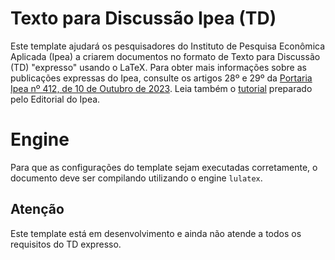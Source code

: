 # Texto para Discussão Ipea (TD)

Este template ajudará os pesquisadores do Instituto de Pesquisa Econômica Aplicada (Ipea) a criarem documentos no formato de Texto para Discussão (TD) "expresso" usando o LaTeX. Para obter mais informações sobre as publicações expressas do Ipea, consulte os artigos 28º e 29º da [Portaria Ipea nº 412, de 10 de Outubro de 2023](https://github.com/ipeadata-lab/td/blob/0bcf11a9d33d9f98337655233c509ba1298445db/editorial/portaria_412.pdf). Leia também o  [tutorial](https://github.com/ipeadata-lab/td/blob/main/editorial/tutorial_td_exp.pdf) preparado pelo Editorial do Ipea.

# Engine
Para que as configurações do template sejam executadas corretamente, o documento deve ser compilando utilizando o engine `lulatex`.

## Atenção

Este template está em desenvolvimento e ainda não atende a todos os requisitos do TD expresso.
